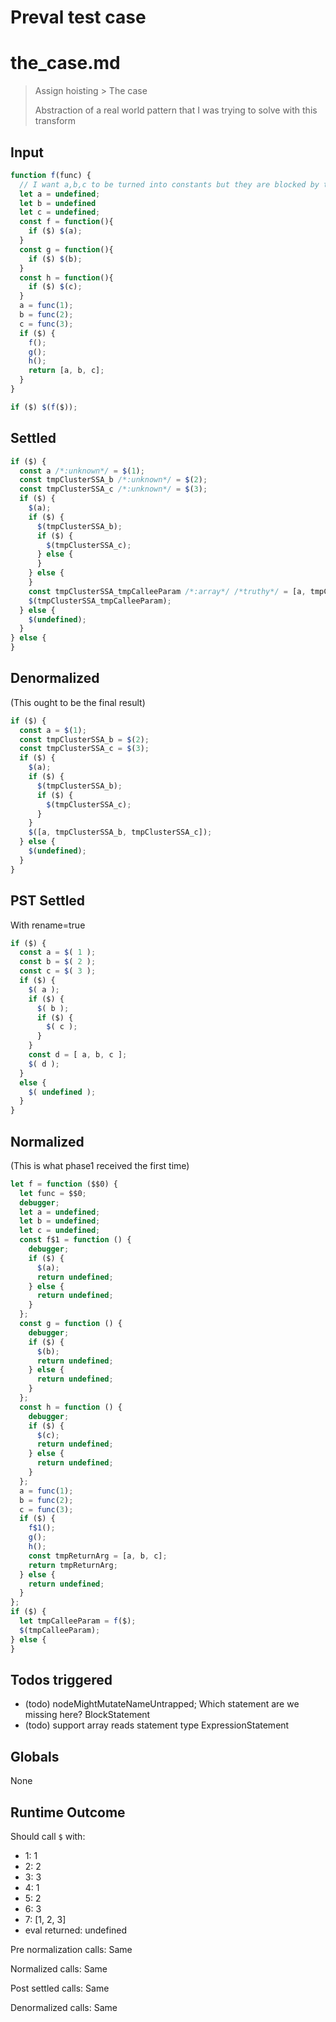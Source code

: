 # Preval test case

# the_case.md

> Assign hoisting > The case
>
> Abstraction of a real world pattern that I was trying to solve with this transform

## Input

`````js filename=intro
function f(func) {
  // I want a,b,c to be turned into constants but they are blocked by the functions referring to them.
  let a = undefined;
  let b = undefined
  let c = undefined;
  const f = function(){ 
    if ($) $(a);
  }
  const g = function(){ 
    if ($) $(b);
  }
  const h = function(){ 
    if ($) $(c);
  }
  a = func(1);
  b = func(2);
  c = func(3);
  if ($) {
    f();
    g();
    h();
    return [a, b, c];
  }
}

if ($) $(f($));
`````


## Settled


`````js filename=intro
if ($) {
  const a /*:unknown*/ = $(1);
  const tmpClusterSSA_b /*:unknown*/ = $(2);
  const tmpClusterSSA_c /*:unknown*/ = $(3);
  if ($) {
    $(a);
    if ($) {
      $(tmpClusterSSA_b);
      if ($) {
        $(tmpClusterSSA_c);
      } else {
      }
    } else {
    }
    const tmpClusterSSA_tmpCalleeParam /*:array*/ /*truthy*/ = [a, tmpClusterSSA_b, tmpClusterSSA_c];
    $(tmpClusterSSA_tmpCalleeParam);
  } else {
    $(undefined);
  }
} else {
}
`````


## Denormalized
(This ought to be the final result)

`````js filename=intro
if ($) {
  const a = $(1);
  const tmpClusterSSA_b = $(2);
  const tmpClusterSSA_c = $(3);
  if ($) {
    $(a);
    if ($) {
      $(tmpClusterSSA_b);
      if ($) {
        $(tmpClusterSSA_c);
      }
    }
    $([a, tmpClusterSSA_b, tmpClusterSSA_c]);
  } else {
    $(undefined);
  }
}
`````


## PST Settled
With rename=true

`````js filename=intro
if ($) {
  const a = $( 1 );
  const b = $( 2 );
  const c = $( 3 );
  if ($) {
    $( a );
    if ($) {
      $( b );
      if ($) {
        $( c );
      }
    }
    const d = [ a, b, c ];
    $( d );
  }
  else {
    $( undefined );
  }
}
`````


## Normalized
(This is what phase1 received the first time)

`````js filename=intro
let f = function ($$0) {
  let func = $$0;
  debugger;
  let a = undefined;
  let b = undefined;
  let c = undefined;
  const f$1 = function () {
    debugger;
    if ($) {
      $(a);
      return undefined;
    } else {
      return undefined;
    }
  };
  const g = function () {
    debugger;
    if ($) {
      $(b);
      return undefined;
    } else {
      return undefined;
    }
  };
  const h = function () {
    debugger;
    if ($) {
      $(c);
      return undefined;
    } else {
      return undefined;
    }
  };
  a = func(1);
  b = func(2);
  c = func(3);
  if ($) {
    f$1();
    g();
    h();
    const tmpReturnArg = [a, b, c];
    return tmpReturnArg;
  } else {
    return undefined;
  }
};
if ($) {
  let tmpCalleeParam = f($);
  $(tmpCalleeParam);
} else {
}
`````


## Todos triggered


- (todo) nodeMightMutateNameUntrapped; Which statement are we missing here? BlockStatement
- (todo) support array reads statement type ExpressionStatement


## Globals


None


## Runtime Outcome


Should call `$` with:
 - 1: 1
 - 2: 2
 - 3: 3
 - 4: 1
 - 5: 2
 - 6: 3
 - 7: [1, 2, 3]
 - eval returned: undefined

Pre normalization calls: Same

Normalized calls: Same

Post settled calls: Same

Denormalized calls: Same
